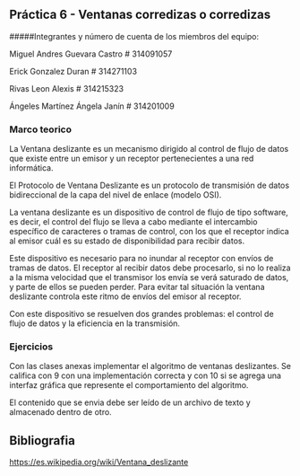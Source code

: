 ## Práctica 6 - Ventanas corredizas o corredizas

#####Integrantes y número de cuenta de los miembros del equipo:

Miguel Andres Guevara Castro # 314091057

Erick Gonzalez Duran # 314271103

Rivas Leon Alexis # 314215323

Ángeles Martínez Ángela Janín # 314201009


### Marco teorico
La Ventana deslizante es un mecanismo dirigido al control de flujo de datos que existe entre un emisor y un receptor pertenecientes a una red informática.

El Protocolo de Ventana Deslizante es un protocolo de transmisión de datos bidireccional de la capa del nivel de enlace (modelo OSI).

La ventana deslizante es un dispositivo de control de flujo de tipo software, es decir, el control del flujo se lleva a cabo mediante el intercambio específico de caracteres o tramas de control, con los que el receptor indica al emisor cuál es su estado de disponibilidad para recibir datos.

Este dispositivo es necesario para no inundar al receptor con envíos de tramas de datos. El receptor al recibir datos debe procesarlo, si no lo realiza a la misma velocidad que el transmisor los envía se verá saturado de datos, y parte de ellos se pueden perder. Para evitar tal situación la ventana deslizante controla este ritmo de envíos del emisor al receptor.

Con este dispositivo se resuelven dos grandes problemas: el control de flujo de datos y la eficiencia en la transmisión.

### Ejercicios
Con las clases anexas implementar el algoritmo de ventanas deslizantes. Se califica con 9 con una implementación correcta y con 10 si se agrega una interfaz gráfica que represente el comportamiento del algoritmo.

El contenido que se envia debe ser leído de un archivo de texto y almacenado dentro de otro.

## Bibliografia
https://es.wikipedia.org/wiki/Ventana_deslizante
